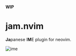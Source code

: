 **WIP**

# jam.nvim

**Ja**panese I**M**E plugin for neovim.

![ime](https://user-images.githubusercontent.com/82267684/189309661-285871f0-097c-404c-b610-3cdd00d976eb.gif)
